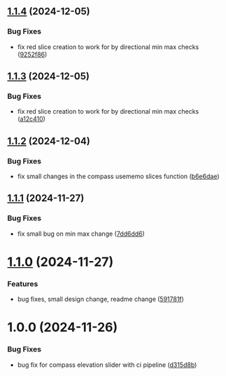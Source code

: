 ## [1.1.4](https://github.com/Fhlisherman/compass-circular-slider/compare/v1.1.3...v1.1.4) (2024-12-05)


### Bug Fixes

* fix red slice creation to work for by directional min max checks ([9252f86](https://github.com/Fhlisherman/compass-circular-slider/commit/9252f866b1ba945e0f6e6f7d9e2e1f7dde65a7a7))

## [1.1.3](https://github.com/Fhlisherman/compass-circular-slider/compare/v1.1.2...v1.1.3) (2024-12-05)


### Bug Fixes

* fix red slice creation to work for by directional min max checks ([a12c410](https://github.com/Fhlisherman/compass-circular-slider/commit/a12c41062cea2110aae80f58c9ac00a53f55a717))

## [1.1.2](https://github.com/Fhlisherman/compass-circular-slider/compare/v1.1.1...v1.1.2) (2024-12-04)


### Bug Fixes

* fix small changes in the compass usememo slices function ([b6e6dae](https://github.com/Fhlisherman/compass-circular-slider/commit/b6e6dae05b0d19ccc488e77c3ee8c5a3c096745d))

## [1.1.1](https://github.com/Fhlisherman/compass-circular-slider/compare/v1.1.0...v1.1.1) (2024-11-27)


### Bug Fixes

* fix small bug on min max change ([7dd6dd6](https://github.com/Fhlisherman/compass-circular-slider/commit/7dd6dd661a39575510dc2c7c66cb0fa1f2b0fdbe))

# [1.1.0](https://github.com/Fhlisherman/compass-circular-slider/compare/v1.0.0...v1.1.0) (2024-11-27)


### Features

* bug fixes, small design change, readme change ([591781f](https://github.com/Fhlisherman/compass-circular-slider/commit/591781f3ae082f9f272eae4a70f4e6af5c80bc6e))

# 1.0.0 (2024-11-26)


### Bug Fixes

* bug fix for compass elevation slider with ci pipeline ([d315d8b](https://github.com/Fhlisherman/compass-circular-slider/commit/d315d8bcb75f5dfdf14fdc3006203ad9501381c5))
